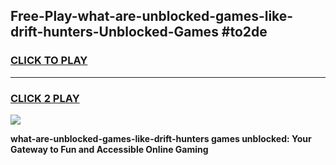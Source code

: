 
## Free-Play-what-are-unblocked-games-like-drift-hunters-Unblocked-Games #to2de
<h3>
<a href="https://news.freeplayer.one?title=what-are-unblocked-games-like-drift-hunters&ref=8M">CLICK TO PLAY</a></h3>
<hr>

<h3>
<a href="https://news.freeplayer.one?title=what-are-unblocked-games-like-drift-hunters&ref=8M">CLICK 2 PLAY</a>
  
</h3>

<a href="https://news.freeplayer.one?title=what-are-unblocked-games-like-drift-hunters&ref=8M"><img src="https://clearcache.store/games.png"></a>


**what-are-unblocked-games-like-drift-hunters games unblocked: Your Gateway to Fun and Accessible Online Gaming**
